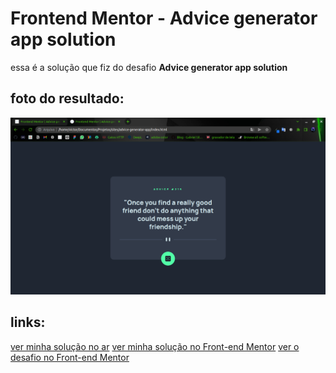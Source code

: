 # Frontend Mentor - Advice generator app solution

essa é a solução que fiz do desafio **Advice generator app solution**

## foto do resultado:
![foto do desafio funcionando](screenshot/foto-desktop.png)

## links:
[ver minha solução no ar]()
[ver minha solução no Front-end Mentor]()
[ver o desafio no Front-end Mentor]()